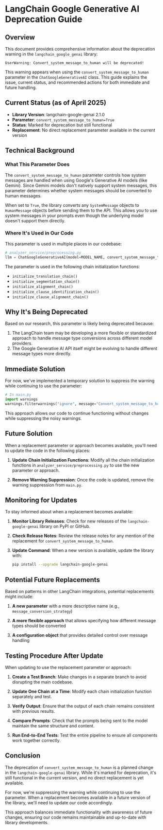# LangChain Google Generative AI Deprecation Guide

## Overview

This document provides comprehensive information about the deprecation warning in the `langchain_google_genai` library:

```
UserWarning: Convert_system_message_to_human will be deprecated!
```

This warning appears when using the `convert_system_message_to_human` parameter in the `ChatGoogleGenerativeAI` class. This guide explains the issue, current status, and recommended actions for both immediate and future handling.

## Current Status (as of April 2025)

- **Library Version**: langchain-google-genai 2.1.0
- **Parameter**: `convert_system_message_to_human=True`
- **Status**: Marked for deprecation but still functional
- **Replacement**: No direct replacement parameter available in the current version

## Technical Background

### What This Parameter Does

The `convert_system_message_to_human` parameter controls how system messages are handled when using Google's Generative AI models (like Gemini). Since Gemini models don't natively support system messages, this parameter determines whether system messages should be converted to human messages.

When set to `True`, the library converts any `SystemMessage` objects to `HumanMessage` objects before sending them to the API. This allows you to use system messages in your prompts even though the underlying model doesn't support them directly.

### Where It's Used in Our Code

This parameter is used in multiple places in our codebase:

```python
# analyzer_service/preprocessing.py
llm = ChatGoogleGenerativeAI(model=MODEL_NAME, convert_system_message_to_human=True)
```

The parameter is used in the following chain initialization functions:
- `initialize_translation_chain()`
- `initialize_segmentation_chain()`
- `initialize_alignment_chain()`
- `initialize_clause_identification_chain()`
- `initialize_clause_alignment_chain()`

## Why It's Being Deprecated

Based on our research, this parameter is likely being deprecated because:

1. The LangChain team may be developing a more flexible or standardized approach to handle message type conversions across different model providers.
2. The Google Generative AI API itself might be evolving to handle different message types more directly.

## Immediate Solution

For now, we've implemented a temporary solution to suppress the warning while continuing to use the parameter:

```python
# In main.py
import warnings
warnings.filterwarnings("ignore", message="Convert_system_message_to_human will be deprecated!")
```

This approach allows our code to continue functioning without changes while suppressing the noisy warnings.

## Future Solution

When a replacement parameter or approach becomes available, you'll need to update the code in the following places:

1. **Update Chain Initialization Functions**: Modify all the chain initialization functions in `analyzer_service/preprocessing.py` to use the new parameter or approach.

2. **Remove Warning Suppression**: Once the code is updated, remove the warning suppression from `main.py`.

## Monitoring for Updates

To stay informed about when a replacement becomes available:

1. **Monitor Library Releases**: Check for new releases of the `langchain-google-genai` library on PyPI or GitHub.

2. **Check Release Notes**: Review the release notes for any mention of the replacement for `convert_system_message_to_human`.

3. **Update Command**: When a new version is available, update the library with:
   ```bash
   pip install --upgrade langchain-google-genai
   ```

## Potential Future Replacements

Based on patterns in other LangChain integrations, potential replacements might include:

1. **A new parameter** with a more descriptive name (e.g., `message_conversion_strategy`)

2. **A more flexible approach** that allows specifying how different message types should be converted

3. **A configuration object** that provides detailed control over message handling

## Testing Procedure After Update

When updating to use the replacement parameter or approach:

1. **Create a Test Branch**: Make changes in a separate branch to avoid disrupting the main codebase.

2. **Update One Chain at a Time**: Modify each chain initialization function separately and test.

3. **Verify Output**: Ensure that the output of each chain remains consistent with previous results.

4. **Compare Prompts**: Check that the prompts being sent to the model maintain the same structure and content.

5. **Run End-to-End Tests**: Test the entire pipeline to ensure all components work together correctly.

## Conclusion

The deprecation of `convert_system_message_to_human` is a planned change in the `langchain-google-genai` library. While it's marked for deprecation, it's still functional in the current version, and no direct replacement is yet available.

For now, we're suppressing the warning while continuing to use the parameter. When a replacement becomes available in a future version of the library, we'll need to update our code accordingly.

This approach balances immediate functionality with awareness of future changes, ensuring our code remains maintainable and up-to-date with library developments.
